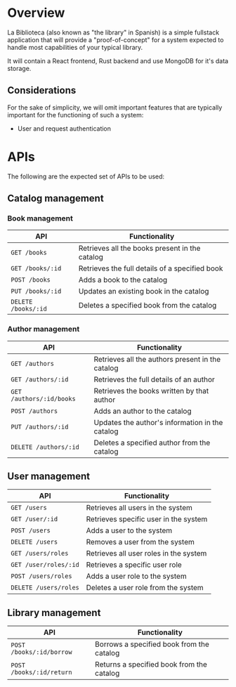 # Overview

La Biblioteca (also known as "the library" in Spanish) is a simple fullstack application that will provide a "proof-of-concept" for a system expected to handle most capabilities of your typical library.

It will contain a React frontend, Rust backend and use MongoDB for it's data storage.

## Considerations

For the sake of simplicity, we will omit important features that are typically important for the functioning of such a system:

- User and request authentication

# APIs

The following are the expected set of APIs to be used:

## Catalog management

### Book management

| API                 | Functionality                                  |
| ------------------- | ---------------------------------------------- |
| `GET /books`        | Retrieves all the books present in the catalog |
| `GET /books/:id`    | Retrieves the full details of a specified book |
| `POST /books`       | Adds a book to the catalog                     |
| `PUT /books/:id`    | Updates an existing book in the catalog        |
| `DELETE /books/:id` | Deletes a specified book from the catalog      |

### Author management

| API                      | Functionality                                    |
| ------------------------ | ------------------------------------------------ |
| `GET /authors`           | Retrieves all the authors present in the catalog |
| `GET /authors/:id`       | Retrieves the full details of an author          |
| `GET /authors/:id/books` | Retrieves the books written by that author       |
| `POST /authors`          | Adds an author to the catalog                    |
| `PUT /authors/:id`       | Updates the author's information in the catalog  |
| `DELETE /authors/:id`    | Deletes a specified author from the catalog      |

## User management

| API                   | Functionality                          |
| --------------------- | -------------------------------------- |
| `GET /users`          | Retrieves all users in the system      |
| `GET /user/:id`       | Retrieves specific user in the system  |
| `POST /users`         | Adds a user to the system              |
| `DELETE /users`       | Removes a user from the system         |
| `GET /users/roles`    | Retrieves all user roles in the system |
| `GET /user/roles/:id` | Retrieves a specific user role         |
| `POST /users/roles`   | Adds a user role to the system         |
| `DELETE /users/roles` | Deletes a user role from the system    |

## Library management

| API                      | Functionality                             |
| ------------------------ | ----------------------------------------- |
| `POST /books/:id/borrow` | Borrows a specified book from the catalog |
| `POST /books/:id/return` | Returns a specified book from the catalog |
